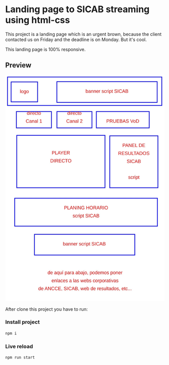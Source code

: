 # Landing page to SICAB streaming using html-css

This project is a landing page which is an urgent brown, because the client contacted us on Friday and the deadline is on Monday. But it's cool.

This landing page is 100% responsive.


## Preview
![](/preview.png)

After clone this project you have to run:
### Install project
```bash
npm i
```

### Live reload
```bash
npm run start
```
